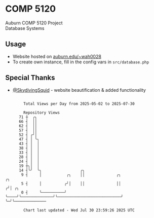 # COMP 5120
Auburn COMP 5120 Project  
Database Systems

## Usage
- Website hosted on [auburn.edu/~wah0028](https://webhome.auburn.edu/~wah0028/)
- To create own instance, fill in the config vars in `src/database.php`

## Special Thanks
- [@SkydivingSquid](https://github.com/SkydivingSquid) - website beautification & added functionality

```

        Total Views per Day from 2025-05-02 to 2025-07-30

        Repository Views
      71 ┼  ╭╮
      66 ┤  ││
      62 ┤  ││
      57 ┤  ││
      52 ┤ ╭╯│
      47 ┤ │ ╰╮
      43 ┤ │  │
      38 ┤ │  │
      33 ┤ │  │
      28 ┤ │  │
      24 ┤ │  │
      19 ┼╮│  │
      14 ┤╰╯  ╰╮                 ╭╮
       9 ┤     │           ╭╮    ││              ╭╮                             ╭╮
       5 ┤     │          ╭╯│    ││              ││                            ╭╯│ ╭╮
       0 ┤     ╰──────────╯ ╰────╯╰──────────────╯╰────────────────────────────╯ ╰─╯╰──────────────

        Chart last updated - Wed Jul 30 23:59:26 2025 UTC
        
```
